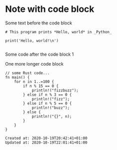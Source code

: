 # Note with code block

Some text before the code block

```
# This program prints *Hello, world* in _Python_

print('Hello, world!\n')


```

Some code after the code block 1

One more longer code block

```
// some Rust code...
fn main() {
    for n in 1..=100 {
        if n % 15 == 0 {
            println!("fizzbuzz");
        } else if n % 3 == 0 {
            println!("fizz");
        } else if n % 5 == 0 {
            println!("buzz");
        } else {
            println!("{}", n);
        }
    }
}
```

    Created at: 2020-10-19T20:42:41+01:00
    Updated at: 2020-10-19T22:01:41+01:00

